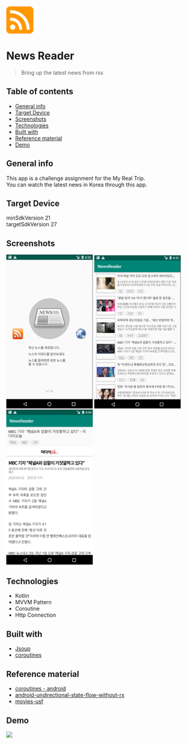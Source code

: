 ![Example screenshot](https://github.com/seongjinkime/NewsReader/blob/master/app/src/main/res/mipmap-hdpi/ic_rss.png?raw=true)
# News Reader
> Bring up the latest news from rss

## Table of contents
* [General info](#general-info)
* [Target Device](#target-device)
* [Screenshots](#screenshots)
* [Technologies](#technologies)
* [Built with](#built-with)
* [Reference material](#reference-material)
* [Demo](#demo)

## General info
This app is a challenge assignment for the My Real Trip.  
You can watch the latest news in Korea through this app.  

## Target Device
minSdkVersion 21  
targetSdkVersion 27

## Screenshots
<img src="https://github.com/seongjinkime/NewsReader/blob/master/screenShots/splash.png?raw=true" width="230" />
<img src="https://github.com/seongjinkime/NewsReader/blob/master/screenShots/news_list.png?raw=true" width="230" />
<img src="https://github.com/seongjinkime/NewsReader/blob/master/screenShots/news_view.png?raw=true" width="230" />

## Technologies
* Kotlin
* MVVM Pattern
* Coroutine
* Http Connection

## Built with
* [Jsoup](https://jsoup.org/download)
* [coroutines](https://github.com/Kotlin/kotlinx.coroutines)

## Reference material
* [coroutines - android](https://developer.android.com/kotlin/coroutines?hl=ko)
* [android-undirectional-state-flow-without-rx](https://medium.com/@ratulsarna/android-unidirectional-state-flow-without-rx-596f2f7637bb)
* [movies-usf](https://github.com/rdsarna/movies-usf)


## Demo
<img src="https://github.com/seongjinkime/NewsReader/blob/master/screenShots/demo.gif" width="230" />
